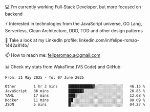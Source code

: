 💻 I'm currently working Full-Stack Developer, but more focused on backend

⚡ Interested in technologies from the JavaScript universe, GO Lang, Serverless, Clean Architecture, DDD, TDD and other design patterns

👥 Take a look at my LinkedIn profile: linkedin.com/in/felipe-romao-1442a814b/

📫 How to reach me: feliperomao.a@gmail.com

📊 Check my stats from WakaTime (VS Code) and GitHub:

<!--START_SECTION:waka-->

```txt
From: 31 May 2025 - To: 07 June 2025

Other        1 hr 3 mins     ███████████▓░░░░░░░░░░░░░   46.15 %
JavaScript   36 mins         ██████▓░░░░░░░░░░░░░░░░░░   26.85 %
YAML         17 mins         ███▒░░░░░░░░░░░░░░░░░░░░░   12.68 %
Docker       11 mins         ██░░░░░░░░░░░░░░░░░░░░░░░   08.09 %
JSON         5 mins          █░░░░░░░░░░░░░░░░░░░░░░░░   04.27 %
```

<!--END_SECTION:waka-->
